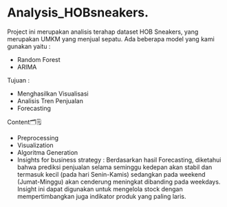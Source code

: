 # Analysis_HOBsneakers.

Project ini merupakan analisis terahap dataset HOB Sneakers, yang merupakan UMKM yang menjual sepatu.
Ada beberapa model yang kami gunakan yaitu : 
- Random Forest
- ARIMA

Tujuan : 
- Menghasilkan Visualisasi
- Analisis Tren Penjualan
- Forecasting 

Content🗂️🗒️
- Preprocessing
- Visualization
- Algoritma Generation
- Insights for business strategy : Berdasarkan hasil Forecasting, diketahui bahwa prediksi penjualan selama seminggu kedepan akan stabil dan termasuk kecil (pada hari Senin-Kamis) sedangkan pada weekend (Jumat-Minggu) akan cenderung meningkat dibanding pada weekdays. Insight ini dapat digunakan untuk mengelola stock dengan mempertimbangkan juga indikator produk yang paling laris.


